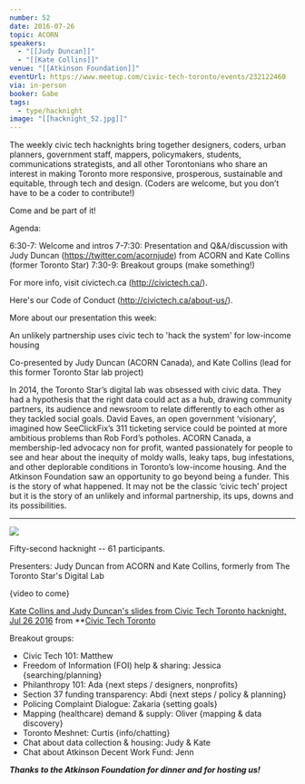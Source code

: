 ```yaml
---
number: 52
date: 2016-07-26
topic: ACORN
speakers:
  - "[[Judy Duncan]]"
  - "[[Kate Collins]]"
venue: "[[Atkinson Foundation]]"
eventUrl: https://www.meetup.com/civic-tech-toronto/events/232122460
via: in-person
booker: Gabe
tags:
  - type/hacknight
image: "[[hacknight_52.jpg]]"
---
```


The weekly civic tech hacknights bring together designers, coders, urban planners, government staff, mappers, policymakers, students, communications strategists, and all other Torontonians who share an interest in making Toronto more responsive, prosperous, sustainable and equitable, through tech and design. (Coders are welcome, but you don’t have to be a coder to contribute!)

Come and be part of it!

Agenda:

6:30-7: Welcome and intros
7-7:30: Presentation and Q&A/discussion with Judy Duncan (https://twitter.com/acornjude) from ACORN and Kate Collins (former Toronto Star)
7:30-9: Breakout groups (make something!)

For more info, visit civictech.ca (http://civictech.ca/).

Here's our Code of Conduct (http://civictech.ca/about-us/).

More about our presentation this week:

An unlikely partnership uses civic tech to 'hack the system' for low-income housing

Co-presented by Judy Duncan (ACORN Canada), and Kate Collins (lead for this former Toronto Star lab project)

In 2014, the Toronto Star’s digital lab was obsessed with civic data. They had a hypothesis that the right data could act as a hub, drawing community partners, its audience and newsroom to relate differently to each other as they tackled social goals. David Eaves, an open government ‘visionary’, imagined how SeeClickFix’s 311 ticketing service could be pointed at more ambitious problems than Rob Ford’s potholes. ACORN Canada, a membership-led advocacy non for profit, wanted passionately for people to see and hear about the inequity of moldy walls, leaky taps, bug infestations, and other deplorable conditions in Toronto’s low-income housing. And the Atkinson Foundation saw an opportunity to go beyond being a funder. This is the story of what happened. It may not be the classic ‘civic tech’ project but it is the story of an unlikely and informal partnership, its ups, downs and its possibilities.

---




![](https://mlydg0vejq30.i.optimole.com/w:827/h:620/q:mauto/f:best/https://civictech.ca/wp-content/uploads/2016/07/CoU88DGXEAEvKI1.jpg)

Fifty-second hacknight -- 61 participants.

Presenters: Judy Duncan from ACORN and Kate Collins, formerly from The Toronto Star's Digital Lab

{video to come}

[Kate Collins and Judy Duncan's slides from Civic Tech Toronto hacknight, Jul 26 2016](https://www.slideshare.net/civictechTO/kate-collins-and-judy-duncans-slides-from-civic-tech-toronto-hacknight-jul-26-2016) from **[Civic Tech Toronto](https://www.slideshare.net/civictechTO)

Breakout groups:
-   Civic Tech 101: Matthew
-   Freedom of Information (FOI) help & sharing: Jessica {searching/planning}
-   Philanthropy 101: Ada {next steps / designers, nonprofits}
-   Section 37 funding transparency: Abdi {next steps / policy & planning}
-   Policing Complaint Dialogue: Zakaria {setting goals}
-   Mapping (healthcare) demand & supply: Oliver {mapping & data discovery}
-   Toronto Meshnet: Curtis {info/chatting}
-   Chat about data collection & housing: Judy & Kate
-   Chat about Atkinson Decent Work Fund: Jenn

***Thanks to the Atkinson Foundation for dinner and for hosting us!***